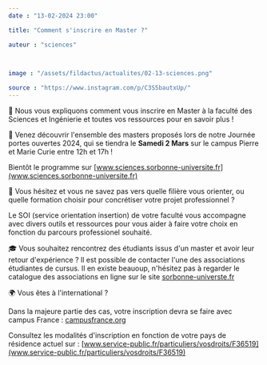```yaml
---
date : "13-02-2024 23:00"

title: "Comment s'inscrire en Master ?"

auteur : "sciences" 

 

image : "/assets/fildactus/actualites/02-13-sciences.png"

source : "https://www.instagram.com/p/C3S5bautxUp/"
---
```


🏢 Nous vous expliquons comment vous inscrire en Master à la faculté des Sciences et Ingénierie et toutes vos ressources pour en savoir plus !

🚀 Venez découvrir l'ensemble des masters proposés lors de notre Journée portes ouvertes 2024, qui se tiendra le __Samedi 2 Mars__ sur le campus Pierre et Marie Curie entre 12h et 17h !

Bientôt le programme sur [www.sciences.sorbonne-universite.fr](www.sciences.sorbonne-universite.fr)

💫 Vous hésitez et vous ne savez pas vers quelle filière vous orienter, ou quelle formation choisir pour concrétiser votre projet professionnel ?

Le SOI (service orientation insertion) de votre faculté vous accompagne avec divers outils et ressources pour vous aider à faire votre choix en fonction du parcours professionel souhaité.

🎓 Vous souhaitez rencontrez des étudiants issus d'un master et avoir leur retour d'expérience ? Il est possible de contacter l'une des associations étudiantes de cursus. Il en existe beauoup, n'hésitez pas à regarder le catalogue des associations en ligne sur le site [sorbonne-universte.fr](sorbonne-universte.fr)

🌍 Vous êtes à l'international ?

Dans la majeure partie des cas, votre inscription devra se faire avec campus France : [campusfrance.org](campusfrance.org)

Consultez les modalités d'inscription en fonction de votre pays de résidence actuel sur : [www.service-public.fr/particuliers/vosdroits/F36519](www.service-public.fr/particuliers/vosdroits/F36519)
